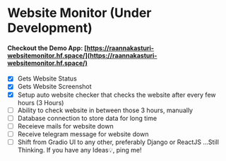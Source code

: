 # Website Monitor (Under Development)

#### Checkout the Demo App: [https://raannakasturi-websitemonitor.hf.space/](https://raannakasturi-websitemonitor.hf.space/)

- [x] Gets Website Status
- [x] Gets Website Screenshot
- [x] Setup auto website checker that checks the website after every few hours (3 Hours)
- [ ] Ability to check website in between those 3 hours, manually
- [ ] Database connection to store data for long time
- [ ] Receieve mails for website down
- [ ] Receive telegram message for website down
- [ ] Shift from Gradio UI to any other, preferably Django or ReactJS
...Still Thinking. If you have any Ideas💡, ping me!
